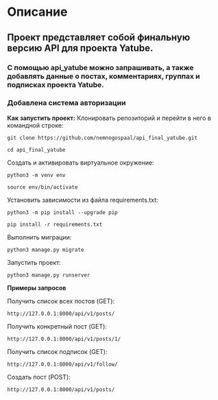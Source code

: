 # Описание
<h2>Проект представляет собой финальную версию API для проекта Yatube.</h2>
<h3>С помощью api_yatube можно запрашивать, а также добавлять данные о постах, комментариях, группах и подписках проекта Yatube.</h3>
<h3>Добавлена система авторизации</h3>

**Как запустить проект:**
Клонировать репозиторий и перейти в него в командной строке:

```git clone https://github.com/nemnogospaal/api_final_yatube.git```

```cd api_final_yatube```

Cоздать и активировать виртуальное окружение:

```python3 -m venv env```

```source env/bin/activate```

Установить зависимости из файла requirements.txt:

```python3 -m pip install --upgrade pip```

```pip install -r requirements.txt```

Выполнить миграции:

```python3 manage.py migrate```

Запустить проект:

```python3 manage.py runserver```

**Примеры запросов**

Получить список всех постов (GET):

```http://127.0.0.1:8000/api/v1/posts/```

Получить конкретный пост (GET):

```http://127.0.0.1:8000/api/v1/posts/1/```

Получить список подписок (GET):

```http://127.0.0.1:8000/api/v1/follow/```

Создать пост (POST):

```http://127.0.0.1:8000/api/v1/posts/```

